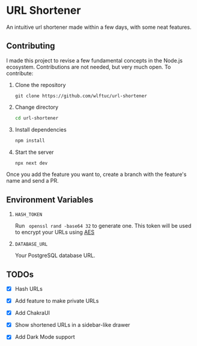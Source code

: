 # URL Shortener



An intuitive url shortener made within a few days, with some neat features.





## Contributing

I made this project to revise a few fundamental concepts in the Node.js ecosystem. Contributions are not needed, but very much open. To contribute:


1. Clone the repository
    ```git
    git clone https://github.com/wlftuc/url-shortener
    ```
2. Change directory
    ```bash
    cd url-shortener
    ```
3. Install dependencies
    ```bash
    npm install 
    ```

4. Start the server
    ```bash    
    npx next dev
    ```

Once you add the feature you want to, create a branch with the feature's name and send a PR.


## Environment Variables

1. `HASH_TOKEN` 

    Run ` openssl rand -base64 32` to generate one.
    This token will be used to encrypt your URLs using [AES](https://en.wikipedia.org/wiki/Advanced_Encryption_Standard)

2. `DATABASE_URL`

    Your PostgreSQL database URL.


## TODOs

- [x] Hash URLs
- [x] Add feature to make private URLs
- [x] Add ChakraUI
- [x] Show shortened URLs in a sidebar-like drawer
- [x] Add Dark Mode support



